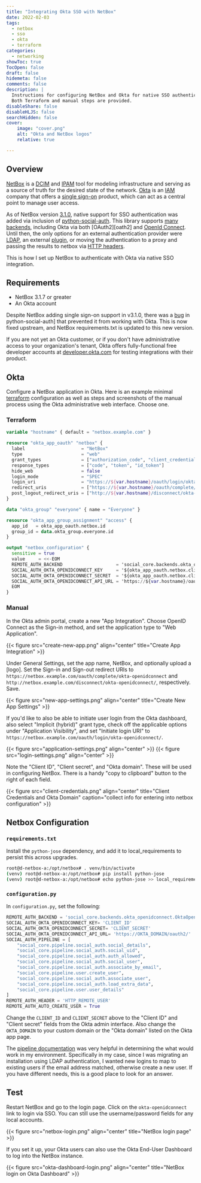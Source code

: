 ```yaml
---
title: "Integrating Okta SSO with NetBox"
date: 2022-02-03
tags:
  - netbox
  - sso
  - okta
  - terraform
categories:
  - networking
showToc: true
TocOpen: false
draft: false
hidemeta: false
comments: false
description: |
  Instructions for configuring NetBox and Okta for native SSO authentication.
  Both Terraform and manual steps are provided.
disableShare: false
disableHLJS: false
searchHidden: false
cover:
    image: "cover.png"
    alt: "Okta and NetBox logos"
    relative: true

---
```


## Overview

[NetBox][netbox] is a [DCIM][DCIM] and [IPAM][IPAM] tool for modeling
infrastructure and serving as a source of truth for the desired state
of the network.  [Okta][okta] is an [IAM][IAM] company that offers a
[single sign-on][okta-sso] product, which can act as a central point to
manage user access.

As of NetBox version [3.1.0][v3.1.0], native support
for SSO authentication was added via inclusion of
[python-social-auth][social-auth].  This library supports [many
backends][backends], including Okta via both [OAuth2][oath2] and
[OpenId Connect][openid].  Until then, the only options for an external
authentication provider were [LDAP][LDAP], an external [plugin][plugin], or
moving the authentication to a proxy and passing the results to netbox via
[HTTP headers][header-auth].

This is how I set up NetBox to authenticate with Okta via native SSO integration.

[netbox]: https://netbox.readthedocs.io/en/stable/
[DCIM]: https://en.wikipedia.org/wiki/DCIM
[IPAM]: https://en.wikipedia.org/wiki/IP_address_management
[okta]: https://www.okta.com
[okta-sso]: https://www.okta.com/products/single-sign-on/
[IAM]: https://en.wikipedia.org/wiki/IAM
[v3.1.0]: https://github.com/netbox-community/netbox/releases/tag/v3.1.0
[netbox-sso]: https://netbox.readthedocs.io/en/stable/administration/authentication/#single-sign-on-sso
[social-auth]: https://github.com/python-social-auth
[backends]: https://python-social-auth.readthedocs.io/en/latest/backends/index.html
[oauth2]: https://oauth.net/2/
[openid]: https://openid.net/connect/
[LDAP]: https://netbox.readthedocs.io/en/stable/installation/6-ldap/
[plugin]: https://github.com/jeremyschulman/netbox-plugin-auth-saml2
[header-auth]: https://netbox.readthedocs.io/en/stable/administration/authentication/#http-header-authentication

## Requirements

- NetBox 3.1.7 or greater
- An Okta account

Despite NetBox adding single sign-on support in v3.1.0, there was
a [bug][social-auth-bug] in python-social-auth] that
prevented it from working with Okta.  This is now fixed upstream, and
NetBox requirements.txt is updated to this new version.

If you are not yet an Okta customer, or if you don't have administrative
access to your organization's tenant, Okta offers fully-functional
free developer accounts at [developer.okta.com][okta-dev] for testing
integrations with their product.

[social-auth-bug]: https://github.com/python-social-auth/social-core/pull/588
[okta-dev]: https://developer.okta.com

## Okta

Configure a NetBox application in Okta.  Here is an example minimal
[terraform][terraform] configuration as well as steps and screenshots of
the manual process using the Okta administrative web interface.  Choose
one.

[terraform]: https://registry.terraform.io/providers/okta/okta/latest/docs

### Terraform

```terraform
variable "hostname" { default = "netbox.example.com" }

resource "okta_app_oauth" "netbox" {
  label                     = "NetBox"
  type                      = "web"
  grant_types               = ["authorization_code", "client_credentials", "implicit"]
  response_types            = ["code", "token", "id_token"]
  hide_web                  = false
  login_mode                = "SPEC"
  login_uri                 = "https://${var.hostname}/oauth/login/okta-openidconnect/"
  redirect_uris             = ["https://${var.hostname}/oauth/complete/okta-openidconnect/"]
  post_logout_redirect_uris = ["http://${var.hostname}/disconnect/okta-openidconnect/"]
}

data "okta_group" "everyone" { name = "Everyone" }

resource "okta_app_group_assignment" "access" {
  app_id   = okta_app_oauth.netbox.id
  group_id = data.okta_group.everyone.id
}

output "netbox_configuration" {
  sensitive = true
  value     = <<-EOM
  REMOTE_AUTH_BACKEND                    = 'social_core.backends.okta_openidconnect.OktaOpenIdConnect'
  SOCIAL_AUTH_OKTA_OPENIDCONNECT_KEY     = '${okta_app_oauth.netbox.client_id}'
  SOCIAL_AUTH_OKTA_OPENIDCONNECT_SECRET  = '${okta_app_oauth.netbox.client_secret}'
  SOCIAL_AUTH_OKTA_OPENIDCONNECT_API_URL = 'https://${var.hostname}/oauth2/'
  EOM
}
```

### Manual

In the Okta admin portal, create a new "App Integration".  Choose OpenID
Connect as the Sign-in method, and set the application type to "Web
Application".

{{< figure src="create-new-app.png" align="center"
    title="Create App Integration" >}}

Under General Settings, set the app name, NetBox, and optionally
upload a [logo].  Set the Sign-in and Sign-out redirect URIs to
`https://netbox.example.com/oauth/complete/okta-openidconnect`
and `http://netbox.example.com/disconnect/okta-openidconnect/`,
respectively.  Save.

{{< figure src="new-app-settings.png" align="center"
    title="Create New App Settings" >}}

If you'd like to also be able to initiate user login
from the Okta dashboard, also select "Implicit (hybrid)"
grant type, check off the applicable options under
"Application Visibility", and set "Initiate login URI" to
`https://netbox.example.com/oauth/login/okta-openidconnect/`.

{{< figure src="application-settings.png" align="center" >}}
{{< figure src="login-settings.png" align="center" >}}

Note the "Client ID", "Client secret", and "Okta domain".  These will
be used in configuring NetBox.  There is a handy "copy to clipboard"
button to the right of each field.

{{< figure src="client-credentials.png" align="center"
    title="Client Credentials and Okta Domain"
    caption="collect info for entering into netbox configuration" >}}

## Netbox Configuration

### `requirements.txt`

Install the `python-jose` dependency, and add it to local_requirements to
persist this across upgrades.

```bash
root@d-netbox-a:/opt/netbox# . venv/bin/activate
(venv) root@d-netbox-a:/opt/netbox# pip install python-jose
(venv) root@d-netbox-a:/opt/netbox# echo python-jose >> local_requirements.txt
```

### `configuration.py`

In `configuration.py`, set the following:

```python
REMOTE_AUTH_BACKEND = 'social_core.backends.okta_openidconnect.OktaOpenIdConnect'
SOCIAL_AUTH_OKTA_OPENIDCONNECT_KEY= 'CLIENT_ID'
SOCIAL_AUTH_OKTA_OPENIDCONNECT_SECRET= 'CLIENT_SECRET'
SOCIAL_AUTH_OKTA_OPENIDCONNECT_API_URL= 'https://OKTA_DOMAIN/oauth2/'
SOCIAL_AUTH_PIPELINE = [
    "social_core.pipeline.social_auth.social_details",
    "social_core.pipeline.social_auth.social_uid",
    "social_core.pipeline.social_auth.auth_allowed",
    "social_core.pipeline.social_auth.social_user",
    "social_core.pipeline.social_auth.associate_by_email",
    "social_core.pipeline.user.create_user",
    "social_core.pipeline.social_auth.associate_user",
    "social_core.pipeline.social_auth.load_extra_data",
    "social_core.pipeline.user.user_details"
]
REMOTE_AUTH_HEADER = 'HTTP_REMOTE_USER'
REMOTE_AUTH_AUTO_CREATE_USER = True
```

Change the `CLIENT_ID` and `CLIENT_SECRET` above to the "Client ID" and "Client
secret" fields from the Okta admin interface.  Also change the `OKTA_DOMAIN` to
your custom domain or the "Okta domain" listed on the Okta app page.

The [pipeline documentation][pipeline] was very helpful in determining
the what would work in my environment.  Specifically in my case, since
I was migrating an installation using LDAP authentication, I wanted new
logins to map to existing users if the email address matched, otherwise
create a new user.  If you have different needs, this is a good place to
look for an answer.

[pipeline]: https://python-social-auth.readthedocs.io/en/latest/pipeline.html

## Test

Restart NetBox and go to the login page.  Click on the `okta-openidconnect` link
to login via SSO.  You can still use the username/password fields for any
local accounts.

{{< figure src="netbox-login.png" align="center"
    title="NetBox login page" >}}

If you set it up, your Okta users can also use the Okta End-User Dashboard to
log into the NetBox instance.

{{< figure src="okta-dashboard-login.png" align="center"
    title="NetBox login on Okta Dashboard" >}}
